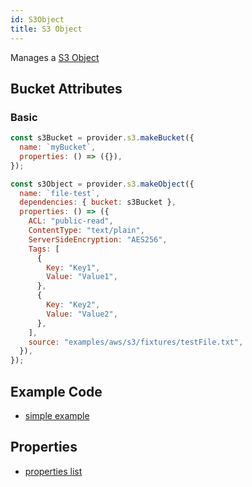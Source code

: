 ```yaml
---
id: S3Object
title: S3 Object
---
```


Manages a [S3 Object](https://docs.aws.amazon.com/s3/index.html)

## Bucket Attributes

### Basic

```js
const s3Bucket = provider.s3.makeBucket({
  name: `myBucket`,
  properties: () => ({}),
});

const s3Object = provider.s3.makeObject({
  name: `file-test`,
  dependencies: { bucket: s3Bucket },
  properties: () => ({
    ACL: "public-read",
    ContentType: "text/plain",
    ServerSideEncryption: "AES256",
    Tags: [
      {
        Key: "Key1",
        Value: "Value1",
      },
      {
        Key: "Key2",
        Value: "Value2",
      },
    ],
    source: "examples/aws/s3/fixtures/testFile.txt",
  }),
});
```

## Example Code

- [simple example](https://github.com/grucloud/grucloud/blob/main/examples/aws/s3/iac.js)

## Properties

- [properties list](https://docs.aws.amazon.com/AWSJavaScriptSDK/latest/AWS/S3.html#putObject-property)
